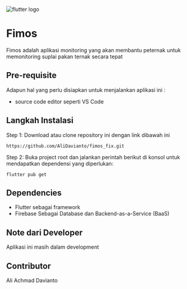 ![flutter logo](https://user-images.githubusercontent.com/108647679/213457695-22475daf-1faa-48f5-b846-c6c214f63e6c.png)

# Fimos

Fimos adalah aplikasi monitoring yang akan membantu  peternak untuk memonitoring suplai pakan ternak secara tepat 

## Pre-requisite
Adapun hal yang perlu disiapkan untuk menjalankan aplikasi ini :
- source code editor seperti VS Code

## Langkah Instalasi
Step 1:
Download atau clone repository ini dengan link dibawah ini 
```
https://github.com/AliDavianto/fimos_fix.git
```

Step 2:
Buka project root dan jalankan perintah berikut di konsol untuk mendapatkan dependensi yang diperlukan:
```
flutter pub get 
```
## Dependencies
- Flutter sebagai framework
- Firebase Sebagai Database dan Backend-as-a-Service (BaaS)

## Note dari Developer
Aplikasi ini masih dalam development

## Contributor
Ali Achmad Davianto
